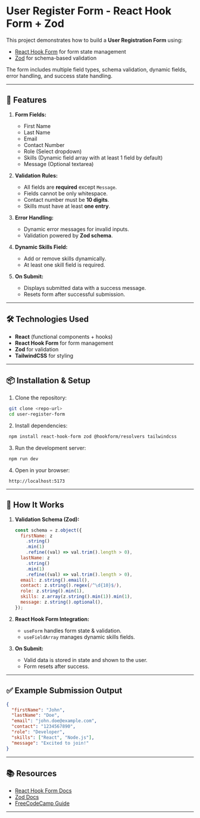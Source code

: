 # User Register Form - React Hook Form + Zod

This project demonstrates how to build a **User Registration Form** using:

- [React Hook Form](https://react-hook-form.com/) for form state management
- [Zod](https://zod.dev) for schema-based validation

The form includes multiple field types, schema validation, dynamic fields, error handling, and success state handling.

---

## 🚀 Features

1. **Form Fields:**

   - First Name
   - Last Name
   - Email
   - Contact Number
   - Role (Select dropdown)
   - Skills (Dynamic field array with at least 1 field by default)
   - Message (Optional textarea)

2. **Validation Rules:**

   - All fields are **required** except `Message`.
   - Fields cannot be only whitespace.
   - Contact number must be **10 digits**.
   - Skills must have at least **one entry**.

3. **Error Handling:**

   - Dynamic error messages for invalid inputs.
   - Validation powered by **Zod schema**.

4. **Dynamic Skills Field:**

   - Add or remove skills dynamically.
   - At least one skill field is required.

5. **On Submit:**

   - Displays submitted data with a success message.
   - Resets form after successful submission.

---

## 🛠️ Technologies Used

- **React** (functional components + hooks)
- **React Hook Form** for form management
- **Zod** for validation
- **TailwindCSS** for styling

---

## 📦 Installation & Setup

1. Clone the repository:

```bash
 git clone <repo-url>
 cd user-register-form
```

2. Install dependencies:

```bash
 npm install react-hook-form zod @hookform/resolvers tailwindcss
```

3. Run the development server:

```bash
 npm run dev
```

4. Open in your browser:

```
 http://localhost:5173
```

---

## 🧩 How It Works

1. **Validation Schema (Zod):**

   ```js
   const schema = z.object({
     firstName: z
       .string()
       .min(1)
       .refine((val) => val.trim().length > 0),
     lastName: z
       .string()
       .min(1)
       .refine((val) => val.trim().length > 0),
     email: z.string().email(),
     contact: z.string().regex(/^\d{10}$/),
     role: z.string().min(1),
     skills: z.array(z.string().min(1)).min(1),
     message: z.string().optional(),
   });
   ```

2. **React Hook Form Integration:**

   - `useForm` handles form state & validation.
   - `useFieldArray` manages dynamic skills fields.

3. **On Submit:**

   - Valid data is stored in state and shown to the user.
   - Form resets after success.

---

## ✅ Example Submission Output

```json
{
  "firstName": "John",
  "lastName": "Doe",
  "email": "john.doe@example.com",
  "contact": "1234567890",
  "role": "Developer",
  "skills": ["React", "Node.js"],
  "message": "Excited to join!"
}
```

---

## 📚 Resources

- [React Hook Form Docs](https://react-hook-form.com/)
- [Zod Docs](https://zod.dev)
- [FreeCodeCamp Guide](https://www.freecodecamp.org/news/react-form-validation-zod-react-hook-form/)

---
